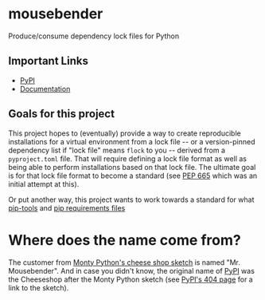 # mousebender

Produce/consume dependency lock files for Python

## Important Links

- [PyPI](https://pypi.org/project/mousebender/)
- [Documentation](https://mousebender.readthedocs.io/)

## Goals for this project

This project hopes to (eventually) provide a way to create reproducible installations for a virtual environment from a lock file -- or a version-pinned dependency list if "lock file" means `flock` to you -- derived from a `pyproject.toml` file. That will require defining a lock file format as well as being able to perform installations based on that lock file. The ultimate goal is for that lock file format to become a standard (see [PEP 665](https://peps.python.org/pep-0665/) which was an initial attempt at this).

Or put another way, this project wants to work towards a standard for what [pip-tools](https://pypi.org/project/pip-tools/) and [pip requirements files](https://pip.pypa.io/en/stable/reference/requirements-file-format/)


Where does the name come from?
==============================
The customer from [Monty Python's cheese shop sketch](https://en.wikipedia.org/wiki/Cheese_Shop_sketch) is named "Mr. Mousebender". And in case you didn't know, the original name of [PyPI](https://pypi.org) was the Cheeseshop after the Monty Python sketch (see [PyPI's 404 page](https://pypi.org/404.html) for a link to the sketch).
